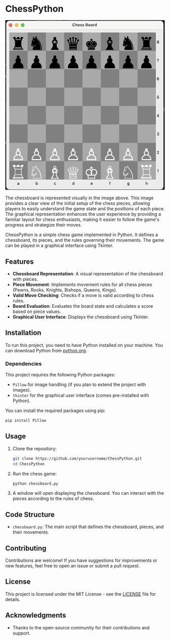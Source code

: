 # ChessPython
![Chess Board](board.png)

The chessboard is represented visually in the image above. This image provides a clear view of the initial setup of the chess pieces, allowing players to easily understand the game state and the positions of each piece. The graphical representation enhances the user experience by providing a familiar layout for chess enthusiasts, making it easier to follow the game's progress and strategize their moves.

ChessPython is a simple chess game implemented in Python. It defines a chessboard, its pieces, and the rules governing their movements. The game can be played in a graphical interface using Tkinter.

## Features

- **Chessboard Representation**: A visual representation of the chessboard with pieces.
- **Piece Movement**: Implements movement rules for all chess pieces (Pawns, Rooks, Knights, Bishops, Queens, Kings).
- **Valid Move Checking**: Checks if a move is valid according to chess rules.
- **Board Evaluation**: Evaluates the board state and calculates a score based on piece values.
- **Graphical User Interface**: Displays the chessboard using Tkinter.

## Installation

To run this project, you need to have Python installed on your machine. You can download Python from [python.org](https://www.python.org/downloads/).

### Dependencies

This project requires the following Python packages:

- `Pillow` for image handling (if you plan to extend the project with images).
- `tkinter` for the graphical user interface (comes pre-installed with Python).

You can install the required packages using pip:

```bash
pip install Pillow
```

## Usage

1. Clone the repository:

   ```bash
   git clone https://github.com/yourusername/ChessPython.git
   cd ChessPython
   ```

2. Run the chess game:

   ```bash
   python chessboard.py
   ```

3. A window will open displaying the chessboard. You can interact with the pieces according to the rules of chess.

## Code Structure

- `chessboard.py`: The main script that defines the chessboard, pieces, and their movements.

## Contributing

Contributions are welcome! If you have suggestions for improvements or new features, feel free to open an issue or submit a pull request.

## License

This project is licensed under the MIT License - see the [LICENSE](LICENSE) file for details.

## Acknowledgments

- Thanks to the open-source community for their contributions and support.
